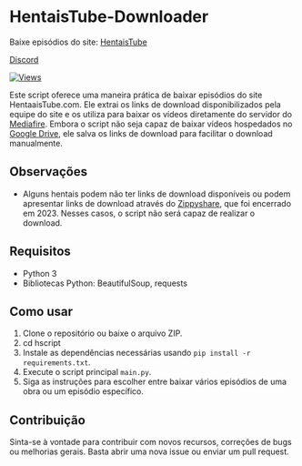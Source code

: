 # HentaisTube-Downloader
Baixe episódios do site: [HentaisTube](https://www.hentaistube.com)

[Discord](https://discord.gg/33BxkYBW)

[![Views](https://hits.sh/github.com/e43bhtd/hits.svg)](https://github.com/e43b/HentaisTube-Downloader/)

Este script oferece uma maneira prática de baixar episódios do site HentaaisTube.com. Ele extrai os links de download disponibilizados pela equipe do site e os utiliza para baixar os vídeos diretamente do servidor do [Mediafire](https://www.mediafire.com/). Embora o script não seja capaz de baixar vídeos hospedados no [Google Drive](https://drive.google.com/), ele salva os links de download para facilitar o download manualmente.

## Observações

- Alguns hentais podem não ter links de download disponíveis ou podem apresentar links de download através do [Zippyshare](https://www.zippyshare.com/), que foi encerrado em 2023. Nesses casos, o script não será capaz de realizar o download.

## Requisitos

- Python 3
- Bibliotecas Python: BeautifulSoup, requests

## Como usar

1. Clone o repositório ou baixe o arquivo ZIP.
2. cd hscript
3. Instale as dependências necessárias usando `pip install -r requirements.txt`.
4. Execute o script principal `main.py`.
5. Siga as instruções para escolher entre baixar vários episódios de uma obra ou um episódio específico.

## Contribuição

Sinta-se à vontade para contribuir com novos recursos, correções de bugs ou melhorias gerais. Basta abrir uma nova issue ou enviar um pull request.
